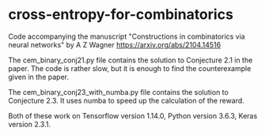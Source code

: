 # cross-entropy-for-combinatorics
Code accompanying the manuscript "Constructions in combinatorics via neural networks" by A Z Wagner
https://arxiv.org/abs/2104.14516

The cem_binary_conj21.py file contains the solution to Conjecture 2.1 in the paper. The code is rather slow, but it is enough to find the counterexample given in the paper.

The cem_binary_conj23_with_numba.py file contains the solution to Conjecture 2.3. It uses numba to speed up the calculation of the reward. 

Both of these work on Tensorflow version 1.14.0, Python version 3.6.3, Keras version 2.3.1.
